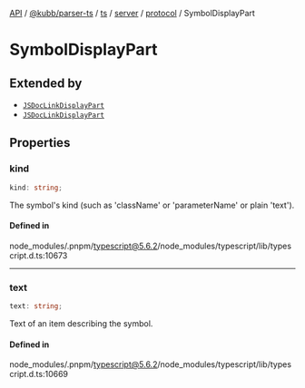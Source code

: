 [API](../../../../../../../../../packages.md) / [@kubb/parser-ts](../../../../../../../index.md) / [ts](../../../../../index.md) / [server](../../../index.md) / [protocol](../index.md) / SymbolDisplayPart

# SymbolDisplayPart

## Extended by

- [`JSDocLinkDisplayPart`](JSDocLinkDisplayPart.md)
- [`JSDocLinkDisplayPart`](../../../../../interfaces/JSDocLinkDisplayPart.md)

## Properties

### kind

```ts
kind: string;
```

The symbol's kind (such as 'className' or 'parameterName' or plain 'text').

#### Defined in

node\_modules/.pnpm/typescript@5.6.2/node\_modules/typescript/lib/typescript.d.ts:10673

***

### text

```ts
text: string;
```

Text of an item describing the symbol.

#### Defined in

node\_modules/.pnpm/typescript@5.6.2/node\_modules/typescript/lib/typescript.d.ts:10669

